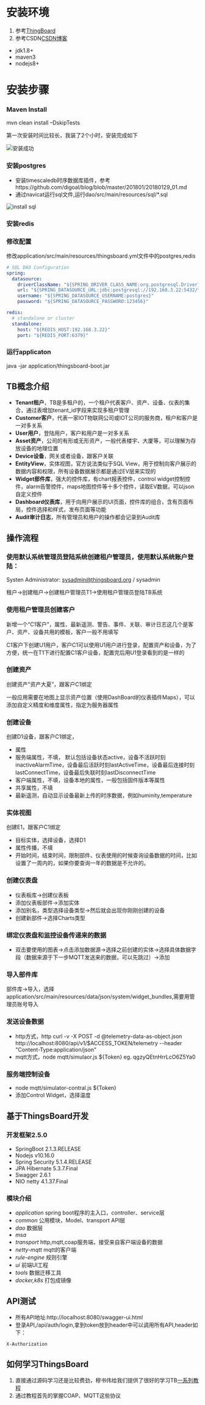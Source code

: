 # 安装环境
1. 参考[ThingBoard](https://blog.csdn.net/ieflex/article/details/97106750)
2. 参考CSDN[CSDN博客](https://blog.csdn.net/ieflex/article/details/97106750)
- jdk1.8+
- maven3
- nodejs8+

# 安装步骤
### Maven Install

mvn clean install –DskipTests

第一次安装时间比较长，我装了2个小时，安装完成如下

![安装成功](./img/install-thingsboard-success.jpg)

###  安装postgres
- 安装timescaledb时序数据库插件，参考https://github.com/digoal/blog/blob/master/201801/20180129_01.md
- 通过navicat运行sql文件,运行dao/src/main/resources/sql/*.sql

![install sql](./img/import_sql.jpg)

### 安装redis

### 修改配置

修改application/src/main/resources/thingsboard.yml文件中的postgres,redis

```yml
# SQL DAO Configuration
spring:
  datasource:
    driverClassName: "${SPRING_DRIVER_CLASS_NAME:org.postgresql.Driver}"
    url: "${SPRING_DATASOURCE_URL:jdbc:postgresql://192.168.3.22:5432/thingsboard}"
    username: "${SPRING_DATASOURCE_USERNAME:postgres}"
    password: "${SPRING_DATASOURCE_PASSWORD:123456}"
```
```yml
redis:
  # standalone or cluster
  standalone:
    host: "${REDIS_HOST:192.168.3.22}"
    port: "${REDIS_PORT:6379}"
```

### 运行applicaton
java -jar application/thingsboard-boot.jar

## TB概念介绍
- **Tenant租户**，TB是多租户的，一个租户代表客户、资产、设备、仪表的集合，通过表增加tenant_id字段来实现多租户管理
- **Customer客户**，代表一家IOT物联网公司或IOT公司的服务商，租户和客户是一对多关系
- **User用户**，登陆用户，客户和用户是一对多关系
- **Asset资产**，公司的有形或无形资产，一般代表楼宇、大厦等，可以理解为存放设备的地理位置
- **Device设备**，网关或者设备，跟客户关联
- **EntityView**，实体视图，官方说法类似于SQL View，用于控制向客户展示的数据内容和权限，所有设备数据展示都是通过EV层来实现的
- **Widget部件库**，强大的控件库，有chart报表控件，control widget控制控件，alarm告警控件，maps地图控件等十多个控件，读取EV数据，可以json自定义控件
- **Dashboard仪表库**，用于向用户展示的UI页面，控件库的组合，含有页面布局，控件选择和样式，发布页面等功能
- **Audit审计日志**，所有管理员和用户的操作都会记录到Audit库


## 操作流程
### 使用默认系统管理员登陆系统创建租户管理员，使用默认系统账户登陆：

Systen Administrator: sysadmin@thingsboard.org / sysadmin

租户->创建租户->创建租户管理员T1->使用租户管理员登陆TB系统


### 使用租户管理员创建客户

新增一个“C1客户”，属性、最新遥测、警告、事件、关联、审计日志这几个是客户、资产、设备共用的模板，客户一般不用填写

C1客户下创建U1用户，客户C1可以使用U1用户进行登录，配置资产和设备，为了方便，统一在T1下进行配置C1客户设备，配置完后用U1登录看到的是一样的

### 创建资产

创建资产“资产大夏”，跟客户C1绑定

一般应用需要在地图上显示资产位置（使用DashBoard的仪表插件Maps），可以添加自定义精度和维度属性，指定为服务器属性

### 创建设备

创建D1设备，跟客户C1绑定，
- 属性
 - 服务端属性，不填， 默认包括设备状态active，设备不活跃时刻inactiveAlarmTime，设备最后活跃时刻lastActiveTime，设备最后连接时刻lastConnectTime，设备最后失联时刻lastDisconnectTime
 - 客户端属性，不填，设备本地的属性，一般包括固件版本等属性
 - 共享属性，不填
- 最新遥测，自动显示设备最新上传的时序数据，例如huminity,temperature

### 实体视图

创建E1，跟客户C1绑定
- 目标实体，选择设备，选择D1
- 属性传播，不填
- 开始时间，结束时间，限制部件、仪表使用的时候查询设备数据的时间，比如设置了一周内的，如果你要查询一年的数据是不允许的。


### 创建仪表盘
- 仪表板库->创建仪表板
- 添加仪表板部件->添加实体
- 添加别名，类型选择设备类型->然后就会出现你刚刚创建的设备
- 创建新部件->选择Charts类型

### 绑定仪表盘和监控设备传递来的数据
- 双击要使用的图表->点击添加数据源->选择之前创建的实体->选择具体数据字段（数据来源于下一步MQTT发送来的数据，可以先跳过）->添加

### 导入部件库

部件库->导入，选择application/src/main/resources/data/json/system/widget_bundles,需要用管理员账号导入 

### 发送设备数据

- http方式，http curl -v -X POST -d @telemetry-data-as-object.json http://localhost:8080/api/v1/$ACCESS_TOKEN/telemetry --header "Content-Type:application/json"
- mqtt方式，node mqtt/simulaor.js ${Token} eg. qgzyQEtnHrrLcO6Z5Ya0

### 服务端控制设备
- node mqtt/simulator-contral.js ${Token}
- 添加Control Widget，选择温度

## 基于ThingsBoard开发
### 开发框架2.5.0
- SpringBoot 2.1.3.RELEASE
- Nodejs v10.16.0
- Spring Security 5.1.4.RELEASE
- JPA Hibernate 5.3.7.Final
- Swagger 2.6.1
- NIO netty 4.1.37.Final

### 模块介绍
- *application* spring boot程序的主入口，controller、service层
- *common* 公用模块，Model、transport API层
- *dao* 数据层
- *msa* 
- *transport* http,mqtt,coap服务端，接受来自客户端设备的数据
- *netty-mqtt* mqtt的客户端
- *rule-engine* 规则引擎
- *ui* 前端UI工程
- *tools* 数据迁移工具
- *docker,k8s* 打包成镜像

## API测试
- 所有API地址:http://localhost:8080/swagger-ui.html
- 登录API,/api/auth/login,拿到token放到header中可以调用所有API,header如下：
```shell script
X-Authorization
```

## 如何学习ThingsBoard
1. 直接通过源码学习还是比较费劲，穆书伟给我们提供了很好的学习TB[一系列教程](https://github.com/IoT-Technology/IOT-Technical-Guide)
2. 通过教程首先的掌握COAP、MQTT这些协议